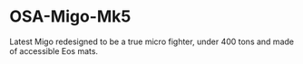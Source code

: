 # OSA-Migo-Mk5
Latest Migo redesigned to be a true micro fighter, under 400 tons and made of accessible Eos mats.
